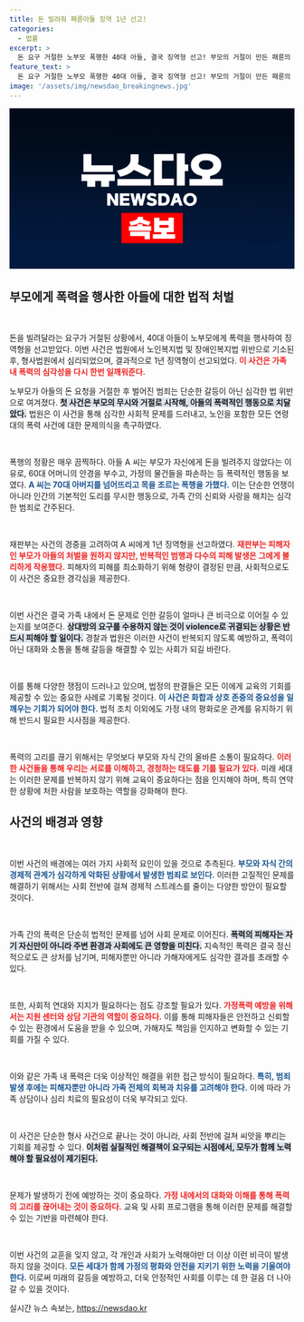```yaml
---
title: 돈 빌려줘 패륜아들 징역 1년 선고!
categories:
  - 법률
excerpt: >
  돈 요구 거절한 노부모 폭행한 40대 아들, 결국 징역형 선고! 부모의 거절이 만든 패륜의 비극. 노인복지법 위반으로 법정에 선 이 사건의 전말을 알아보세요. 클릭해서 자세히 확인해보세요!
feature_text: >
  돈 요구 거절한 노부모 폭행한 40대 아들, 결국 징역형 선고! 부모의 거절이 만든 패륜의 비극. 노인복지법 위반으로 법정에 선 이 사건의 전말을 알아보세요. 클릭해서 자세히 확인해보세요!
image: '/assets/img/newsdao_breakingnews.jpg'
---
```


<p><img src="/assets/img/newsdao_breakingnews.jpg" alt="koreaapp 속보" /></p>

<h2 data-ke-size="size26">부모에게 폭력을 행사한 아들에 대한 법적 처벌</h2>

<p data-ke-size="size16">&nbsp;</p>

<p>돈을 빌려달라는 요구가 거절된 상황에서, 40대 아들이 노부모에게 폭력을 행사하여 징역형을 선고받았다. 이번 사건은 법원에서 노인복지법 및 장애인복지법 위반으로 기소된 후, 형사법원에서 심리되었으며, 결과적으로 1년 징역형이 선고되었다. <b><span style="color: #ee2323;">이 사건은 가족 내 폭력의 심각성을 다시 한번 일깨워준다.</span></b> </p>

<p>노부모가 아들의 돈 요청을 거절한 후 벌어진 범죄는 단순한 갈등이 아닌 심각한 법 위반으로 여겨졌다. <b><span style="background-color: #21538527;">첫 사건은 부모의 무시와 거절로 시작해, 아들의 폭력적인 행동으로 치달았다.</span></b> 법원은 이 사건을 통해 심각한 사회적 문제를 드러내고, 노인을 포함한 모든 연령대의 폭력 사건에 대한 문제의식을 촉구하였다.</p>

<p data-ke-size="size16">&nbsp;</p>

<p>폭행의 정황은 매우 끔찍하다. 아들 A 씨는 부모가 자신에게 돈을 빌려주지 않았다는 이유로, 60대 어머니의 안경을 부수고, 가정의 물건들을 파손하는 등 폭력적인 행동을 보였다. <b><span style="color: #1a5490;">A 씨는 70대 아버지를 넘어뜨리고 목을 조르는 폭행을 가했다.</span></b> 이는 단순한 언쟁이 아니라 인간의 기본적인 도리를 무시한 행동으로, 가족 간의 신뢰와 사랑을 해치는 심각한 범죄로 간주된다.</p>

<p data-ke-size="size16">&nbsp;</p>

<p>재판부는 사건의 경중을 고려하여 A 씨에게 1년 징역형을 선고하였다. <b><span style="color: #ee2323;">재판부는 피해자인 부모가 아들의 처벌을 원하지 않지만, 반복적인 범행과 다수의 피해 발생은 그에게 불리하게 작용했다.</span></b> 피해자의 피해를 최소화하기 위해 형량이 결정된 만큼, 사회적으로도 이 사건은 중요한 경각심을 제공한다.</p>

<p data-ke-size="size16">&nbsp;</p>

<p>이번 사건은 결국 가족 내에서 돈 문제로 인한 갈등이 얼마나 큰 비극으로 이어질 수 있는지를 보여준다. <b><span style="background-color: #21538527;">상대방의 요구를 수용하지 않는 것이 violence로 귀결되는 상황은 반드시 피해야 할 일이다.</span></b> 경찰과 법원은 이러한 사건이 반복되지 않도록 예방하고, 폭력이 아닌 대화와 소통을 통해 갈등을 해결할 수 있는 사회가 되길 바란다. </p>

<p data-ke-size="size16">&nbsp;</p>

<p>이를 통해 다양한 쟁점이 드러나고 있으며, 법정의 판결들은 모든 이에게 교육의 기회를 제공할 수 있는 중요한 사례로 기록될 것이다. <b><span style="color: #1a5490;">이 사건은 화합과 상호 존중의 중요성을 일깨우는 기회가 되어야 한다.</span></b> 법적 조치 이외에도 가정 내의 평화로운 관계를 유지하기 위해 반드시 필요한 시사점을 제공한다. </p>

<p data-ke-size="size16">&nbsp;</p>

<p>폭력의 고리를 끊기 위해서는 무엇보다 부모와 자식 간의 올바른 소통이 필요하다. <b><span style="color: #ee2323;">이러한 사건들을 통해 우리는 서로를 이해하고, 경청하는 태도를 기를 필요가 있다.</span></b> 미래 세대는 이러한 문제를 반복하지 않기 위해 교육이 중요하다는 점을 인지해야 하며, 특히 연약한 상황에 처한 사람을 보호하는 역할을 강화해야 한다.</p>

<h2 data-ke-size="size26">사건의 배경과 영향</h2>

<p data-ke-size="size16">&nbsp;</p>

<p>이번 사건의 배경에는 여러 가지 사회적 요인이 있을 것으로 추측된다. <b><span style="color: #1a5490;">부모와 자식 간의 경제적 관계가 심각하게 악화된 상황에서 발생한 범죄로 보인다.</span></b> 이러한 고질적인 문제를 해결하기 위해서는 사회 전반에 걸쳐 경제적 스트레스를 줄이는 다양한 방안이 필요할 것이다.</p>

<p data-ke-size="size16">&nbsp;</p>

<p>가족 간의 폭력은 단순히 법적인 문제를 넘어 사회 문제로 이어진다. <b><span style="background-color: #21538527;">폭력의 피해자는 자기 자신만이 아니라 주변 환경과 사회에도 큰 영향을 미친다.</span></b> 지속적인 폭력은 결국 정신적으로도 큰 상처를 남기며, 피해자뿐만 아니라 가해자에게도 심각한 결과를 초래할 수 있다.</p>

<p data-ke-size="size16">&nbsp;</p>

<p>또한, 사회적 연대와 지지가 필요하다는 점도 강조할 필요가 있다. <b><span style="color: #ee2323;">가정폭력 예방을 위해서는 지원 센터와 상담 기관의 역할이 중요하다.</span></b> 이를 통해 피해자들은 안전하고 신뢰할 수 있는 환경에서 도움을 받을 수 있으며, 가해자도 책임을 인지하고 변화할 수 있는 기회를 가질 수 있다.</p>

<p data-ke-size="size16">&nbsp;</p>

<p>이와 같은 가족 내 폭력은 더욱 이상적인 해결을 위한 접근 방식이 필요하다. <b><span style="color: #1a5490;">특히, 범죄 발생 후에는 피해자뿐만 아니라 가족 전체의 회복과 치유를 고려해야 한다.</span></b> 이에 따라 가족 상담이나 심리 치료의 필요성이 더욱 부각되고 있다.</p>

<p data-ke-size="size16">&nbsp;</p>

<p>이 사건은 단순한 형사 사건으로 끝나는 것이 아니라, 사회 전반에 걸쳐 씨앗을 뿌리는 기회를 제공할 수 있다. <b><span style="background-color: #21538527;">이처럼 실질적인 해결책이 요구되는 시점에서, 모두가 함께 노력해야 할 필요성이 제기된다.</span></b></p>

<p data-ke-size="size16">&nbsp;</p>

<p>문제가 발생하기 전에 예방하는 것이 중요하다. <b><span style="color: #ee2323;">가정 내에서의 대화와 이해를 통해 폭력의 고리를 끊어내는 것이 중요하다.</span></b> 교육 및 사회 프로그램을 통해 이러한 문제를 해결할 수 있는 기반을 마련해야 한다.</p>

<p data-ke-size="size16">&nbsp;</p>

<p>이번 사건의 교훈을 잊지 않고, 각 개인과 사회가 노력해야만 더 이상 이런 비극이 발생하지 않을 것이다. <b><span style="color: #1a5490;">모든 세대가 함께 가정의 평화와 안전을 지키기 위한 노력을 기울여야 한다.</span></b> 이로써 미래의 갈등을 예방하고, 더욱 안정적인 사회를 이루는 데 한 걸음 더 나아갈 수 있을 것이다.</p>
실시간 뉴스 속보는, <a href="https://newsdao.kr" rel="dofollow">https://newsdao.kr</a>


